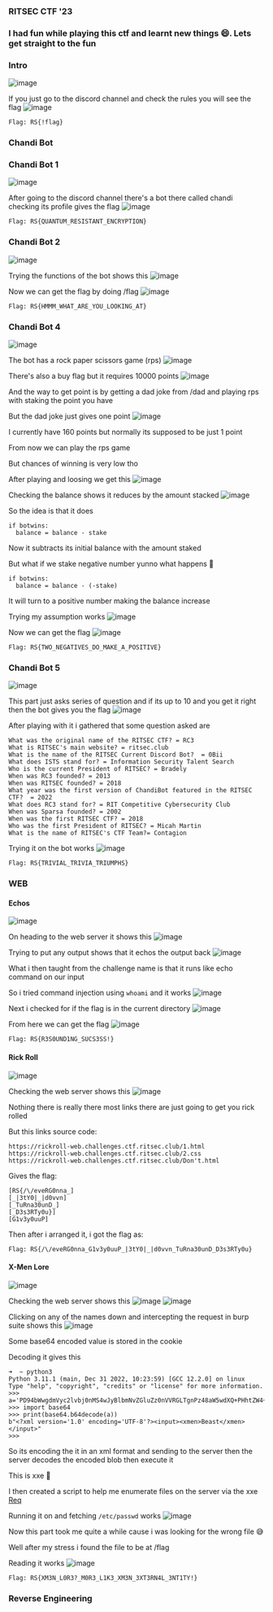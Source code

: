 <h3> RITSEC CTF '23 </h3>

### I had fun while playing this ctf and learnt new things 😄. Lets get straight to the fun

### Intro
![image](https://user-images.githubusercontent.com/127159644/229284625-035ccb60-e236-40ae-adc1-4673da62fbfb.png)

If you just go to the discord channel and check the rules you will see the flag
![image](https://user-images.githubusercontent.com/127159644/229284664-fb85536f-e833-48f9-a5c2-04c0e2bfaf94.png)

```
Flag: RS{!flag}
```

<h3> Chandi Bot </h3>

### Chandi Bot 1
![image](https://user-images.githubusercontent.com/127159644/229284869-9c32174b-23a2-479b-9d06-46cc41a3a14f.png)

After going to the discord channel there's a bot there called chandi checking its profile gives the flag
![image](https://user-images.githubusercontent.com/127159644/229284828-e4d99d9c-193e-47e1-910f-a41147089416.png)

```
Flag: RS{QUANTUM_RESISTANT_ENCRYPTION}
```

### Chandi Bot 2
![image](https://user-images.githubusercontent.com/127159644/229284882-ebaf2662-e1ce-4409-a2a3-d7ac0ea4a131.png)

Trying the functions of the bot shows this 
![image](https://user-images.githubusercontent.com/127159644/229284961-56d99da8-2daa-483a-86de-82767defe316.png)

Now we can get the flag by doing /flag
![image](https://user-images.githubusercontent.com/127159644/229284979-b4b1da0e-f978-4098-b30b-5d372a149e2f.png)

```
Flag: RS{HMMM_WHAT_ARE_YOU_LOOKING_AT}
```

### Chandi Bot 4
![image](https://user-images.githubusercontent.com/127159644/229289993-89a9938f-bbc1-433f-ae29-e249f5720e11.png)

The bot has a rock paper scissors game (rps)
![image](https://user-images.githubusercontent.com/127159644/229290099-7385d53d-66ba-410f-92cd-bc760ee01012.png)

There's also a buy flag but it requires 10000 points
![image](https://user-images.githubusercontent.com/127159644/229290203-8a753069-086e-4b8d-b49f-fb7894a5af98.png)

And the way to get point is by getting a dad joke from /dad and playing rps with staking the point you have

But the dad joke just gives one point
![image](https://user-images.githubusercontent.com/127159644/229290374-7a2cec85-f7eb-4f27-8b42-eeffa0bd63e3.png)

I currently have 160 points but normally its supposed to be just 1 point 

From now we can play the rps game

But chances of winning is very low tho 

After playing and loosing we get this
![image](https://user-images.githubusercontent.com/127159644/229291964-ec05f126-aad7-455e-bb11-f885833da5bb.png)

Checking the balance shows it reduces by the amount stacked
![image](https://user-images.githubusercontent.com/127159644/229292005-abc29369-5255-4277-95ac-e8a5939393e2.png)

So the idea is that it does

```
if botwins:
  balance = balance - stake
```

Now it subtracts its initial balance with the amount staked

But what if we stake negative number yunno what happens 🙂

```
if botwins:
  balance = balance - (-stake)
```

It will turn to a positive number making the balance increase

Trying my assumption works
![image](https://user-images.githubusercontent.com/127159644/229292355-2017671d-b604-48f1-9950-da19be9cc449.png)

Now we can get the flag
![image](https://user-images.githubusercontent.com/127159644/229292440-b514d16f-30be-4895-b4f4-ad684458e92c.png)

```
Flag: RS{TWO_NEGATIVES_DO_MAKE_A_POSITIVE}
```

### Chandi Bot 5
![image](https://user-images.githubusercontent.com/127159644/229292628-7cccedb6-e49a-4e15-ac64-8fcfeed5ff32.png)

This part just asks series of question and if its up to 10 and you get it right then the bot gives you the flag
![image](https://user-images.githubusercontent.com/127159644/229292703-8e173825-1fe2-4133-adbc-6b6c1557cb06.png)

After playing with it i gathered that some question asked are 

```
What was the original name of the RITSEC CTF? = RC3
What is RITSEC's main website? = ritsec.club
What is the name of the RITSEC Current Discord Bot?  = 0Bii
What does ISTS stand for? = Information Security Talent Search
Who is the current President of RITSEC? = Bradely
When was RC3 founded? = 2013
When was RITSEC founded? = 2018
What year was the first version of ChandiBot featured in the RITSEC CTF?  = 2022
What does RC3 stand for? = RIT Competitive Cybersecurity Club
When was Sparsa founded? = 2002
When was the first RITSEC CTF? = 2018
Who was the first President of RITSEC? = Micah Martin
What is the name of RITSEC's CTF Team?= Contagion
```

Trying it on the bot works
![image](https://user-images.githubusercontent.com/127159644/229293215-cb20e611-8500-4544-84d1-f78d7e72afa9.png)

```
Flag: RS{TRIVIAL_TRIVIA_TRIUMPHS}
```

<h3> WEB </h3>

#### Echos
![image](https://user-images.githubusercontent.com/127159644/229299501-1dd44a6f-b1fa-41a0-85dd-f3dc42d9b8b2.png)

On heading to the web server it shows this
![image](https://user-images.githubusercontent.com/127159644/229299527-a34b4c10-5943-4910-ac4a-03f09808ca91.png)

Trying to put any output shows that it echos the output back
![image](https://user-images.githubusercontent.com/127159644/229299564-4a9d887e-6559-41f8-8e54-ab587d066a6e.png)

What i then taught from the challenge name is that it runs like echo command on our input

So i tried command injection using `whoami` and it works
![image](https://user-images.githubusercontent.com/127159644/229299615-4f392af2-c9fe-410a-813a-588569fff434.png)

Next i checked for if the flag is in the current directory
![image](https://user-images.githubusercontent.com/127159644/229299635-141223e4-59bd-4eea-bb12-683128959af0.png)

From here we can get the flag
![image](https://user-images.githubusercontent.com/127159644/229299659-4d310a0b-c090-4c06-80f6-e6651cea6247.png)

```
Flag: RS{R3S0UND1NG_SUCS3SS!}
```

#### Rick Roll
![image](https://user-images.githubusercontent.com/127159644/229299691-99aa9d66-5396-43cb-88e5-b210eacd97c6.png)

Checking the web server shows this
![image](https://user-images.githubusercontent.com/127159644/229299749-748b56df-16ae-4731-9f84-ebcc5956be75.png)

Nothing there is really there most links there are just going to get you rick rolled

But this links source code:

```
https://rickroll-web.challenges.ctf.ritsec.club/1.html
https://rickroll-web.challenges.ctf.ritsec.club/2.css
https://rickroll-web.challenges.ctf.ritsec.club/Don't.html
```

Gives the flag:

```
[RS{/\/eveRG0nna_]
[_|3tY0|_|d0vvn]
[_TuRna30unD_]
[_D3s3RTy0u}]
[G1v3y0uuP]
```

Then after i arranged it, i got the flag as:

```
Flag: RS{/\/eveRG0nna_G1v3y0uuP_|3tY0|_|d0vvn_TuRna30unD_D3s3RTy0u}
```

#### X-Men Lore
![image](https://user-images.githubusercontent.com/127159644/229301469-2f9557a1-6cca-4bb9-9832-1f535b51870e.png)

Checking the web server shows this
![image](https://user-images.githubusercontent.com/127159644/229301544-f14c07ba-b53f-432b-b51a-0ec06dc000a6.png)
![image](https://user-images.githubusercontent.com/127159644/229301553-66c7e2fb-0248-442b-ad7b-1a97d41d643b.png)

Clicking on any of the names down and intercepting the request in burp suite shows this
![image](https://user-images.githubusercontent.com/127159644/229301783-f80eff00-8fe8-479e-bdc0-46a2b7b4c754.png)

Some base64 encoded value is stored in the cookie 

Decoding it gives this

```
➜  ~ python3
Python 3.11.1 (main, Dec 31 2022, 10:23:59) [GCC 12.2.0] on linux
Type "help", "copyright", "credits" or "license" for more information.
>>> a='PD94bWwgdmVyc2lvbj0nMS4wJyBlbmNvZGluZz0nVVRGLTgnPz48aW5wdXQ+PHhtZW4+QmVhc3Q8L3htZW4+PC9pbnB1dD4='
>>> import base64
>>> print(base64.b64decode(a))
b"<?xml version='1.0' encoding='UTF-8'?><input><xmen>Beast</xmen></input>"
>>> 
```

So its encoding the it in an xml format and sending to the server then the server decodes the encoded blob then execute it

This is xxe 🙂

I then created a script to help me enumerate files on the server via the xxe [Req](https://github.com/markuched13/markuched13.github.io/blob/main/solvescript/ritsec/web/xmen/solve.py)

Running it on and fetching `/etc/passwd` works
![image](https://user-images.githubusercontent.com/127159644/229302089-6c826de2-b622-497e-9e86-4fd9379dacf6.png)

Now this part took me quite a while cause i was looking for the wrong file 😅

Well after my stress i found the file to be at /flag

Reading it works
![image](https://user-images.githubusercontent.com/127159644/229302249-9c2ba65f-537e-4543-8d00-00f99c6e2371.png)

```
Flag: RS{XM3N_L0R3?_M0R3_L1K3_XM3N_3XT3RN4L_3NT1TY!}
```

<h3> Reverse Engineering </h3>

###

